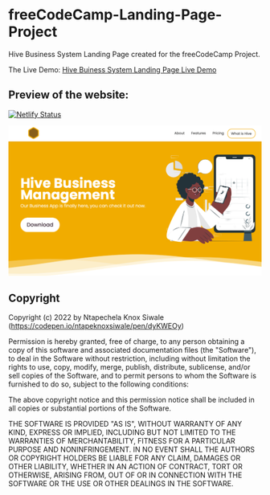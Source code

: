 # freeCodeCamp-Landing-Page-Project

Hive Business System Landing Page created for the freeCodeCamp Project.

The Live Demo: [Hive Buiness System Landing Page Live Demo](https://codepen.io/ntapeknoxsiwale/pen/dyKWEOy)

## Preview of the website:

[![Netlify Status](https://api.netlify.com/api/v1/badges/4b29c542-66d8-468e-8340-b6c04f911b8f/deploy-status)](https://app.netlify.com/sites/hive-landing-page/deploys)

![freecodecamp Landing page preview image 1](/01-Responsive-Web-Design/04-Landing%20Page/landing-page-preview.png)

## Copyright

Copyright (c) 2022 by Ntapechela Knox Siwale (https://codepen.io/ntapeknoxsiwale/pen/dyKWEOy)

Permission is hereby granted, free of charge, to any person obtaining a copy of this software and associated documentation files (the "Software"), to deal in the Software without restriction, including without limitation the rights to use, copy, modify, merge, publish, distribute, sublicense, and/or sell copies of the Software, and to permit persons to whom the Software is furnished to do so, subject to the following conditions:

The above copyright notice and this permission notice shall be included in all copies or substantial portions of the Software.

THE SOFTWARE IS PROVIDED "AS IS", WITHOUT WARRANTY OF ANY KIND, EXPRESS OR IMPLIED, INCLUDING BUT NOT LIMITED TO THE WARRANTIES OF MERCHANTABILITY, FITNESS FOR A PARTICULAR PURPOSE AND NONINFRINGEMENT. IN NO EVENT SHALL THE AUTHORS OR COPYRIGHT HOLDERS BE LIABLE FOR ANY CLAIM, DAMAGES OR OTHER LIABILITY, WHETHER IN AN ACTION OF CONTRACT, TORT OR OTHERWISE, ARISING FROM, OUT OF OR IN CONNECTION WITH THE SOFTWARE OR THE USE OR OTHER DEALINGS IN THE SOFTWARE.
